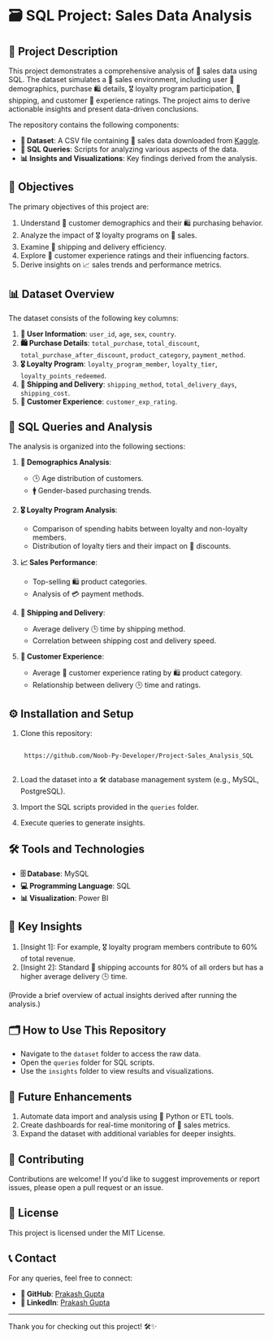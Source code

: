 # 🗃️ SQL Project: Sales Data Analysis

## 📜 Project Description

This project demonstrates a comprehensive analysis of 🛒 sales data using SQL. The dataset simulates a 🏬 sales environment, including user 👥 demographics, purchase 🛍️ details, 🎖️ loyalty program participation, 🚚 shipping, and customer 🌟 experience ratings. The project aims to derive actionable insights and present data-driven conclusions.

The repository contains the following components:

- **📂 Dataset**: A CSV file containing 🛒 sales data downloaded from [Kaggle](https://www.kaggle.com/datasets/noeyislearning/sales-simulation).
- **📄 SQL Queries**: Scripts for analyzing various aspects of the data.
- **📊 Insights and Visualizations**: Key findings derived from the analysis.

## 🎯 Objectives

The primary objectives of this project are:

1. Understand 👥 customer demographics and their 🛍️ purchasing behavior.
2. Analyze the impact of 🎖️ loyalty programs on 🛒 sales.
3. Examine 🚚 shipping and delivery efficiency.
4. Explore 🌟 customer experience ratings and their influencing factors.
5. Derive insights on 📈 sales trends and performance metrics.

## 📊 Dataset Overview

The dataset consists of the following key columns:

1. **👤 User Information**: `user_id`, `age`, `sex`, `country`.
2. **🛍️ Purchase Details**: `total_purchase`, `total_discount`, `total_purchase_after_discount`, `product_category`, `payment_method`.
3. **🎖️ Loyalty Program**: `loyalty_program_member`, `loyalty_tier`, `loyalty_points_redeemed`.
4. **🚚 Shipping and Delivery**: `shipping_method`, `total_delivery_days`, `shipping_cost`.
5. **🌟 Customer Experience**: `customer_exp_rating`.

## 📝 SQL Queries and Analysis

The analysis is organized into the following sections:

1. **👥 Demographics Analysis**:
   - 🕒 Age distribution of customers.
   - 🚹 Gender-based purchasing trends.

2. **🎖️ Loyalty Program Analysis**:
   - Comparison of spending habits between loyalty and non-loyalty members.
   - Distribution of loyalty tiers and their impact on 💸 discounts.

3. **📈 Sales Performance**:
   - Top-selling 🛍️ product categories.
   - Analysis of 💳 payment methods.

4. **🚚 Shipping and Delivery**:
   - Average delivery 🕒 time by shipping method.
   - Correlation between shipping cost and delivery speed.

5. **🌟 Customer Experience**:
   - Average 🌟 customer experience rating by 🛍️ product category.
   - Relationship between delivery 🕒 time and ratings.

## ⚙️ Installation and Setup

1. Clone this repository:
   ```bash
  
    https://github.com/Noob-Py-Developer/Project-Sales_Analysis_SQL
  
   ```

2. Load the dataset into a 🛠️ database management system (e.g., MySQL, PostgreSQL).

3. Import the SQL scripts provided in the `queries` folder.

4. Execute queries to generate insights.

## 🛠️ Tools and Technologies

- **🗄️ Database**: MySQL
- **💻 Programming Language**: SQL
- **📊 Visualization**: Power BI

## 🔑 Key Insights

1. [Insight 1]: For example, 🎖️ loyalty program members contribute to 60% of total revenue.
2. [Insight 2]: Standard 🚚 shipping accounts for 80% of all orders but has a higher average delivery 🕒 time.

(Provide a brief overview of actual insights derived after running the analysis.)

## 🗂️ How to Use This Repository

- Navigate to the `dataset` folder to access the raw data.
- Open the `queries` folder for SQL scripts.
- Use the `insights` folder to view results and visualizations.

## 🚀 Future Enhancements

1. Automate data import and analysis using 🐍 Python or ETL tools.
2. Create dashboards for real-time monitoring of 🛒 sales metrics.
3. Expand the dataset with additional variables for deeper insights.

## 🤝 Contributing

Contributions are welcome! If you'd like to suggest improvements or report issues, please open a pull request or an issue.

## 📜 License

This project is licensed under the MIT License.

## 📞 Contact

For any queries, feel free to connect:

- **🐙 GitHub**: [Prakash Gupta](https://github.com/Noob-Py-Developer)
- **💼 LinkedIn**: [Prakash Gupta](https://www.linkedin.com/in/prakash-gupta-10221a329/)

---

Thank you for checking out this project! 🛠️✨


